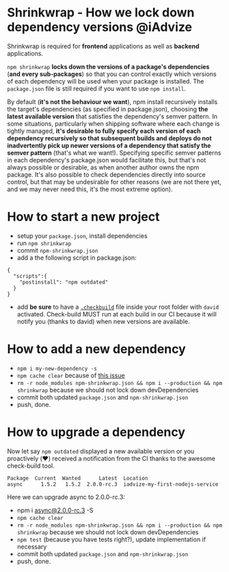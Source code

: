 Shrinkwrap - How we lock down dependency versions @iAdvize
==========================================================

Shrinkwrap is required for **frontend** applications as well as **backend** applications.

`npm shrinkwrap` **locks down the versions of a package's dependencies** (**and every sub-packages**) so that you can control exactly which versions of each dependency will be used when your package is installed. The `package.json` file is still required if you want to use `npm install`.

By default (**it's not the behaviour we want**), npm install recursively installs the target's dependencies (as specified in package.json), choosing **the latest available version** that satisfies the dependency's semver pattern. In some situations, particularly when shipping software where each change is tightly managed, **it's desirable to fully specify each version of each dependency recursively so that subsequent builds and deploys do not inadvertently pick up newer versions of a dependency that satisfy the semver pattern** (that's what we want!). Specifying specific semver patterns in each dependency's package.json would facilitate this, but that's not always possible or desirable, as when another author owns the npm package. It's also possible to check dependencies directly into source control, but that may be undesirable for other reasons (we are not there yet, and we may never need this, it's the most extreme option).


# How to start a new project

- setup your `package.json`, install dependencies
- run `npm shrinkwrap`
- commit `npm-shrinkwrap.json`
- add a the following script in package.json:

```
{
  "scripts":{
    "postinstall": "npm outdated"
  }
}
```

- add **be sure** to have a [`.checkbuild`](https://github.com/iadvize/my-first-nodejs-service/blob/master/.checkbuild) file inside your root folder with `david` activated. Check-build MUST run at each build in our CI because it will notify you (thanks to david) when new versions are available.


# How to add a new dependency

- `npm i my-new-dependency -s`
- `npm cache clear` because of [this issue](https://github.com/npm/npm/issues/3581)
- `rm -r node_modules npm-shrinkwrap.json && npm i --production && npm shrinkwrap` because we should not lock down devDependencies
- commit both updated `package.json` and `npm-shrinkwrap.json`
- push, done.

# How to upgrade a dependency

Now let say `npm outdated` displayed a new available version or you proactively (:heart:) received a notification from the CI thanks to the awesome check-build tool.

```
Package  Current  Wanted      Latest  Location
async      1.5.2   1.5.2  2.0.0-rc.3  iadvize-my-first-nodejs-service
```

Here we can upgrade async to 2.0.0-rc.3:

- npm i async@2.0.0-rc.3 -S
- `npm cache clear`
- `rm -r node_modules npm-shrinkwrap.json && npm i --production && npm shrinkwrap` because we should not lock down devDependencies
- `npm test` (because you have tests right?), update implementation if necessary
- commit both updated `package.json` and `npm-shrinkwrap.json`
- push, done.
